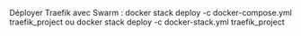 Déployer Traefik avec Swarm :
docker stack deploy -c docker-compose.yml traefik_project
ou
docker stack deploy -c docker-stack.yml traefik_project
